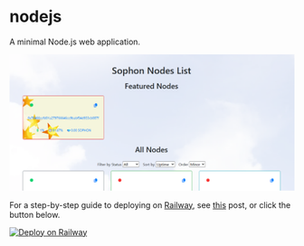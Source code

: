# nodejs
A minimal Node.js web application.

![static-site](public/images/static-site.png)

For a step-by-step guide to deploying on [Railway](https://railway.app/?referralCode=ANmUXf), see [this](https://alphasec.io/how-to-deploy-a-nodejs-app-on-railway/) post, or click the button below.

[![Deploy on Railway](https://railway.app/button.svg)](https://railway.app/new/template/Abo1zu?referralCode=ANmUXf)

